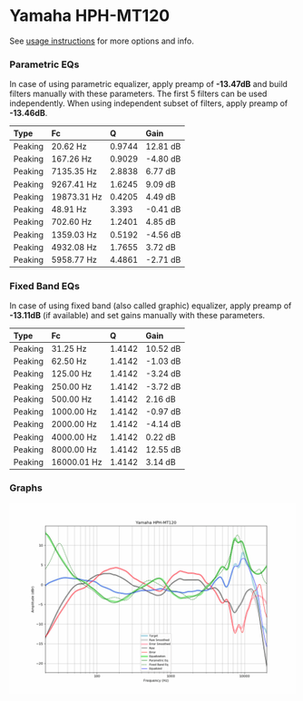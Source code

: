 # Yamaha HPH-MT120
See [usage instructions](https://github.com/jaakkopasanen/AutoEq#usage) for more options and info.

### Parametric EQs
In case of using parametric equalizer, apply preamp of **-13.47dB** and build filters manually
with these parameters. The first 5 filters can be used independently.
When using independent subset of filters, apply preamp of **-13.46dB**.

| Type    | Fc          |      Q | Gain     |
|:--------|:------------|:-------|:---------|
| Peaking | 20.62 Hz    | 0.9744 | 12.81 dB |
| Peaking | 167.26 Hz   | 0.9029 | -4.80 dB |
| Peaking | 7135.35 Hz  | 2.8838 | 6.77 dB  |
| Peaking | 9267.41 Hz  | 1.6245 | 9.09 dB  |
| Peaking | 19873.31 Hz | 0.4205 | 4.49 dB  |
| Peaking | 48.91 Hz    | 3.393  | -0.41 dB |
| Peaking | 702.60 Hz   | 1.2401 | 4.85 dB  |
| Peaking | 1359.03 Hz  | 0.5192 | -4.56 dB |
| Peaking | 4932.08 Hz  | 1.7655 | 3.72 dB  |
| Peaking | 5958.77 Hz  | 4.4861 | -2.71 dB |

### Fixed Band EQs
In case of using fixed band (also called graphic) equalizer, apply preamp of **-13.11dB**
(if available) and set gains manually with these parameters.

| Type    | Fc          |      Q | Gain     |
|:--------|:------------|:-------|:---------|
| Peaking | 31.25 Hz    | 1.4142 | 10.52 dB |
| Peaking | 62.50 Hz    | 1.4142 | -1.03 dB |
| Peaking | 125.00 Hz   | 1.4142 | -3.24 dB |
| Peaking | 250.00 Hz   | 1.4142 | -3.72 dB |
| Peaking | 500.00 Hz   | 1.4142 | 2.16 dB  |
| Peaking | 1000.00 Hz  | 1.4142 | -0.97 dB |
| Peaking | 2000.00 Hz  | 1.4142 | -4.14 dB |
| Peaking | 4000.00 Hz  | 1.4142 | 0.22 dB  |
| Peaking | 8000.00 Hz  | 1.4142 | 12.55 dB |
| Peaking | 16000.01 Hz | 1.4142 | 3.14 dB  |

### Graphs
![](./Yamaha%20HPH-MT120.png)